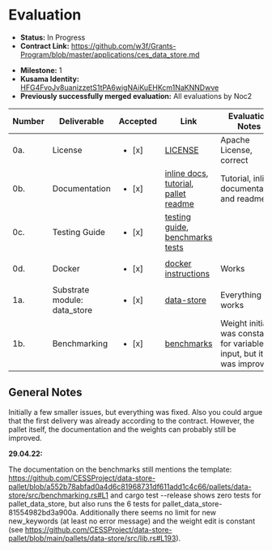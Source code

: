 # Evaluation

- **Status:** In Progress
- **Contract Link:** https://github.com/w3f/Grants-Program/blob/master/applications/ces_data_store.md
* **Milestone:** 1
* **Kusama Identity:** [HFG4FvoJv8uanizzetS1tPA6wigNAiKuEHKcm1NaKNNDwve](https://polkascan.io/pre/kusama/account/HFG4FvoJv8uanizzetS1tPA6wigNAiKuEHKcm1NaKNNDwve)
* **Previously successfully merged evaluation:** All evaluations by Noc2

| Number | Deliverable | Accepted | Link | Evaluation Notes |
| ------ | ----------- | -------- | ---- |----------------- |
| 0a. | License | <ul><li>[x] </li></ul> | [LICENSE](https://github.com/CESSProject/data-store-pallet/blob/main/LICENSE) | Apache License, correct |
| 0b. | Documentation |  <ul><li>[x] </li></ul> | [inline docs](https://github.com/CESSProject/data-store-pallet/blob/main/pallets/data-store/src/lib.rs), [tutorial](https://github.com/CESSProject/data-store-pallet/blob/main/docs/tutorial.md), [pallet readme](https://github.com/CESSProject/data-store-pallet/blob/main/pallets/data-store/README.md) |  Tutorial, inline documentation and readme  |
| 0c. | Testing Guide |  <ul><li>[x] </li></ul> | [testing guide](https://github.com/CESSProject/data-store-pallet#run-tests), [benchmarks tests](https://github.com/CESSProject/data-store-pallet#run-tests-with-benchmarks) |   |
| 0d. | Docker |  <ul><li>[x] </li></ul> | [docker instructions](https://github.com/CESSProject/data-store-pallet#run-in-docker) | Works  |
| 1a. | Substrate module: data_store |  <ul><li>[x] </li></ul> | [data-store](https://github.com/CESSProject/data-store-pallet/tree/main/pallets/data-store) | Everything works  | 
| 1b. | Benchmarking |  <ul><li>[x] </li></ul> | [benchmarks](https://github.com/CESSProject/data-store-pallet/blob/main/pallets/data-store/src/benchmarking.rs)  | Weight initially was constant for variable input, but it was improved  |

## General Notes

Initially a few smaller issues, but everything was fixed. Also you could argue that the first delivery was already according to the contract. However, the pallet itself, the documentation and the weights can probably still be improved. 

**29.04.22:**

 The documentation on the benchmarks still mentions the template: https://github.com/CESSProject/data-store-pallet/blob/a552b78abfad0a4d6c81968731df611add1c4c66/pallets/data-store/src/benchmarking.rs#L1 and cargo test --release shows zero tests for pallet_data_store, but also runs the 6 tests for pallet_data_store-81554982bd3a900a. Additionally there seems no limit for new new_keywords (at least no error message) and the weight edit is constant (see https://github.com/CESSProject/data-store-pallet/blob/main/pallets/data-store/src/lib.rs#L193).